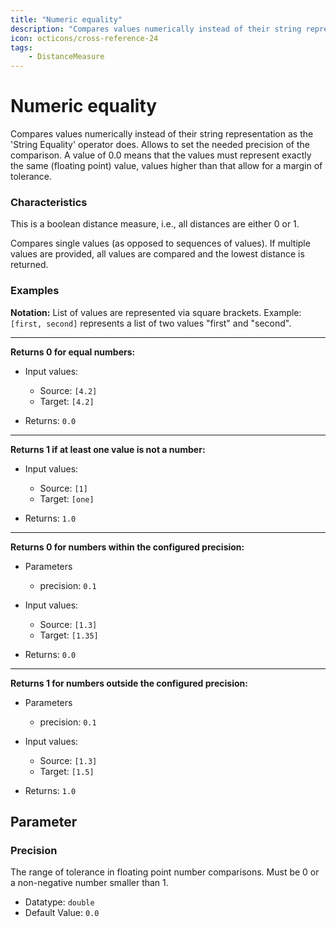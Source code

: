 ```yaml
---
title: "Numeric equality"
description: "Compares values numerically instead of their string representation as the 'String Equality' operator does. Allows to set the needed precision of the comparison. A value of 0.0 means that the values must represent exactly the same (floating point) value, values higher than that allow for a margin of tolerance."
icon: octicons/cross-reference-24
tags: 
    - DistanceMeasure
---
```

# Numeric equality
<!-- This file was generated - DO NOT CHANGE IT MANUALLY -->



Compares values numerically instead of their string representation as the 'String Equality' operator does.
Allows to set the needed precision of the comparison. A value of 0.0 means that the values must represent exactly the same
(floating point) value, values higher than that allow for a margin of tolerance.

### Characteristics
This is a boolean distance measure, i.e., all distances are either 0 or 1.

Compares single values (as opposed to sequences of values). If multiple values are provided, all values are compared and the lowest distance is returned.
### Examples

**Notation:** List of values are represented via square brackets. Example: `[first, second]` represents a list of two values "first" and "second".

---
**Returns 0 for equal numbers:**

* Input values:
    - Source: `[4.2]`
    - Target: `[4.2]`

* Returns: `0.0`


---
**Returns 1 if at least one value is not a number:**

* Input values:
    - Source: `[1]`
    - Target: `[one]`

* Returns: `1.0`


---
**Returns 0 for numbers within the configured precision:**

* Parameters
    * precision: `0.1`

* Input values:
    - Source: `[1.3]`
    - Target: `[1.35]`

* Returns: `0.0`


---
**Returns 1 for numbers outside the configured precision:**

* Parameters
    * precision: `0.1`

* Input values:
    - Source: `[1.3]`
    - Target: `[1.5]`

* Returns: `1.0`




## Parameter

### Precision

The range of tolerance in floating point number comparisons. Must be 0 or a non-negative number smaller than 1.

- Datatype: `double`
- Default Value: `0.0`



